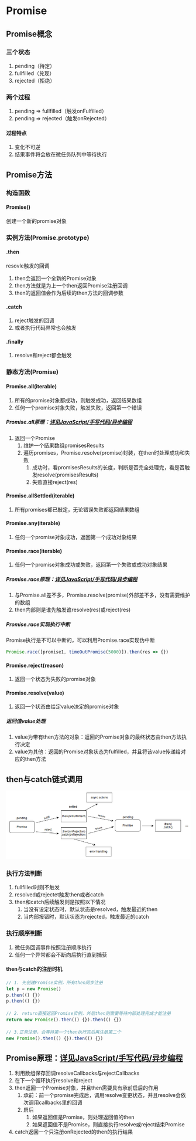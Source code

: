 # Promise

## Promise概念

### 三个状态

1. pending（待定）
2. fullfilled（兑现）
3. rejected（拒绝）

### 两个过程

1. pending => fullfilled（触发onFulfilled）
2. pending => rejected（触发onRejected）

#### 过程特点

1. 变化不可逆
2. 结果事件将会放在微任务队列中等待执行

## Promise方法

### 构造函数

#### Promise()

创建一个新的promise对象

### 实例方法(Promise.prototype)

#### .then

resovle触发的回调

1. then会返回一个全新的Promise对象
2. then方法就是为上一个then返回Promise注册回调
3. then的返回值会作为后续的then方法的回调参数

#### .catch

1. reject触发的回调
2. 或者执行代码异常也会触发

#### .finally

1. resolve和reject都会触发

### 静态方法(Promise)

#### Promise.all(iterable)

1. 所有的promise对象都成功，则触发成功，返回结果数组
2. 任何一个promise对象失败，触发失败，返回第一个错误

##### Promise.all原理：[详见JavaScript/手写代码/异步编程](../08-代码手写/04-异步编程.md)

1. 返回一个Promise
   1. 维护一个结果数组promisesResults
   2. 遍历promises，Promise.resolve(promise)封装，在then时处理成功和失败
      1. 成功时，看promisesResults的长度，判断是否完全处理完，看是否触发resolve(promisesResults)
      2. 失败直接reject(res)

#### Promise.allSettled(iterable)

1. 所有promises都已敲定，无论错误失败都返回结果数组

#### Promise.any(iterable)

1. 任何一个promise对象成功，返回第一个成功对象结果

#### Promise.race(iterable)

1. 任何一个promise对象成功或失败，返回第一个失败或成功对象结果

##### Promise.race原理：[详见JavaScript/手写代码/异步编程](../08-代码手写/04-异步编程.md)

1. 与Promise.all差不多，Promise.resolve(promise)外部差不多，没有需要维护的数组
2. then内部则是谁先触发谁resolve(res)或reject(res)

##### Promise.race实现执行中断

Promise执行是不可以中断的，可以利用Promise.race实现伪中断

```js
Promise.race([promise1, timeOutPromise(5000)]).then(res => {})
```

#### Promise.reject(reason)

1. 返回一个状态为失败的promise对象

#### Promise.resolve(value)

1. 返回一个状态由给定value决定的promise对象

##### 返回值value处理

1. value为带有then方法的对象：返回的Promise对象的最终状态由then方法执行决定
2. value为其他：返回的Promise对象状态为fulfilled，并且将该value传递给对应的then方法

## then与catch链式调用

![Promise执行过程](assets/02-Promises执行过程.png)

### 执行方法判断

1. fullfilled时则不触发
2. resolved或rejectet触发then或者catch
3. then和catch后续触发则是按照以下情况
   1. 当没有设定状态时，默认状态是resolved，触发最近的then
   2. 当内部报错时，默认状态为rejected，触发最近的catch

### [执行顺序判断](https://juejin.cn/post/6844903987183894535)

1. 微任务回调事件按照注册顺序执行
2. 任何一个异常都会不断向后执行直到捕获

#### then与catch的注册时机

```js
// 1. 先创建Promise实例，所有then同步注册
let p = new Promise()
p.then(() {})
p.then(() {})

// 2. return直接返回Promise实例，外层then则需要等待内部处理完成才能注册
return new Promise().then(() {}).then(() {})

// 3.正常注册，会等待第一个then执行完后再注册第二个
new Promise().then(() {}).then(() {})
```

## Promise原理：[详见JavaScript/手写代码/异步编程](../08-代码手写/04-异步编程.md)

1. 利用数组保存回调resolveCallbacks与rejectCallbacks
2. 在下一个循环执行resolve和reject
3. then返回一个Promise对象，并且then需要具有承前启后的作用
   1. 承前：前一个promise完成后，调用resolve变更状态，并且resolve会依次调用callbacks里的回调
   2. 启后
      1. 如果返回值是Promise，则处理返回值的then
      2. 如果返回值不是Promise，则直接执行resolve或reject结束Promise
4. catch返回一个只注册onRejected的then的执行结果
